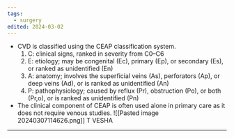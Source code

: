 ```yaml
---
tags:
  - surgery
edited: 2024-03-02
---
```

- CVD is classified using the CEAP classification system.
    1. C: clinical signs, ranked in severity from C0–C6
    2. E: etiology; may be congenital (Ec), primary (Ep), or secondary (Es), or ranked as unidentified (En)
	1. A: anatomy; involves the superficial veins (As), perforators (Ap), or deep veins (Ad), or is ranked as unidentified (An)
	1. P: pathophysiology; caused by reflux (Pr), obstruction (Po), or both (Pr,o), or is ranked as unidentified (Pn)
- The clinical component of CEAP is often used alone in primary care as it does not require venous studies.
![[Pasted image 20240307114626.png]]
T VESHA

---
